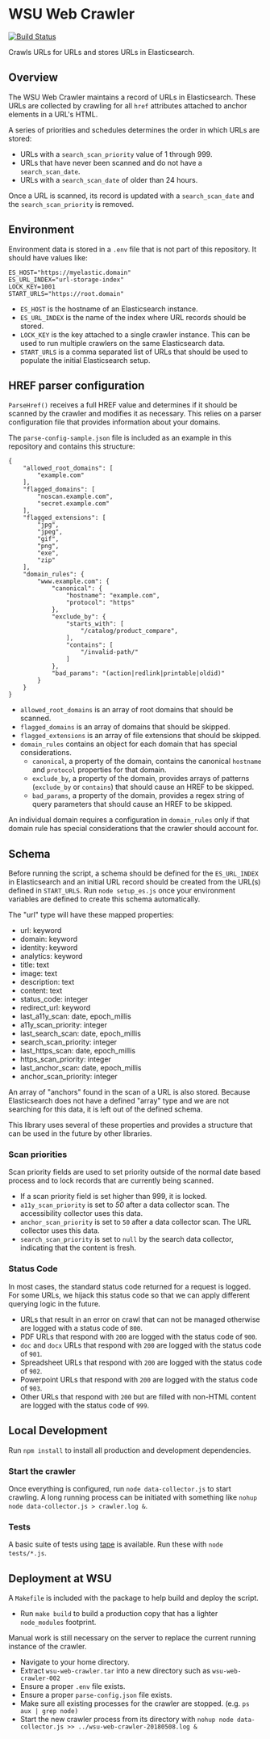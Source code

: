 # WSU Web Crawler

[![Build Status](https://travis-ci.org/washingtonstateuniversity/WSU-Web-Crawler.svg?branch=master)](https://travis-ci.org/washingtonstateuniversity/WSU-Web-Crawler)

Crawls URLs for URLs and stores URLs in Elasticsearch.

## Overview

The WSU Web Crawler maintains a record of URLs in Elasticsearch. These URLs are collected by crawling for all `href` attributes attached to anchor elements in a URL's HTML.

A series of priorities and schedules determines the order in which URLs are stored:

* URLs with a `search_scan_priority` value of 1 through 999.
* URLs that have never been scanned and do not have a `search_scan_date`.
* URLs with a `search_scan_date` of older than 24 hours.

Once a URL is scanned, its record is updated with a `search_scan_date` and the `search_scan_priority` is removed.

## Environment

Environment data is stored in a `.env` file that is not part of this repository. It should have values like:

```
ES_HOST="https://myelastic.domain"
ES_URL_INDEX="url-storage-index"
LOCK_KEY=1001
START_URLS="https://root.domain"
```

* `ES_HOST` is the hostname of an Elasticsearch instance.
* `ES_URL_INDEX` is the name of the index where URL records should be stored.
* `LOCK_KEY` is the key attached to a single crawler instance. This can be used to run multiple crawlers on the same Elasticsearch data.
* `START_URLS` is a comma separated list of URLs that should be used to populate the initial Elasticsearch setup.

## HREF parser configuration

`ParseHref()` receives a full HREF value and determines if it should be scanned by the crawler and modifies it as necessary. This relies on a parser configuration file that provides information about your domains.

The `parse-config-sample.json` file is included as an example in this repository and contains this structure:

```
{
	"allowed_root_domains": [
		"example.com"
	],
	"flagged_domains": [
		"noscan.example.com",
		"secret.example.com"
	],
	"flagged_extensions": [
		"jpg",
		"jpeg",
		"gif",
		"png",
		"exe",
		"zip"
	],
	"domain_rules": {
		"www.example.com": {
			"canonical": {
				"hostname": "example.com",
				"protocol": "https"
			},
			"exclude_by": {
				"starts_with": [
					"/catalog/product_compare",
				],
				"contains": [
					"/invalid-path/"
				]
			},
			"bad_params": "(action|redlink|printable|oldid)"
		}
	}
}
```

* `allowed_root_domains` is an array of root domains that should be scanned.
* `flagged_domains` is an array of domains that should be skipped.
* `flagged_extensions` is an array of file extensions that should be skipped.
* `domain_rules` contains an object for each domain that has special considerations.
    * `canonical`, a property of the domain, contains the canonical `hostname` and `protocol` properties for that domain.
	* `exclude_by`, a property of the domain, provides arrays of patterns (`exclude_by` or `contains`) that should cause an HREF to be skipped.
	* `bad_params`, a property of the domain, provides a regex string of query parameters that should cause an HREF to be skipped.

An individual domain requires a configuration in `domain_rules` only if that domain rule has special considerations that the crawler should account for.

## Schema

Before running the script, a schema should be defined for the `ES_URL_INDEX` in Elasticsearch and an initial URL record should be created from the URL(s) defined in `START_URLS`. Run `node setup_es.js` once your environment variables are defined to create this schema automatically.

The "url" type will have these mapped properties:

* url: keyword
* domain: keyword
* identity: keyword
* analytics: keyword
* title: text
* image: text
* description: text
* content: text
* status_code: integer
* redirect_url: keyword
* last_a11y_scan: date, epoch_millis
* a11y_scan_priority: integer
* last_search_scan: date, epoch_millis
* search_scan_priority: integer
* last_https_scan: date, epoch_millis
* https_scan_priority: integer
* last_anchor_scan: date, epoch_millis
* anchor_scan_priority: integer

An array of "anchors" found in the scan of a URL is also stored. Because Elasticsearch does not have a defined "array" type and we are not searching for this data, it is left out of the defined schema.

This library uses several of these properties and provides a structure that can be used in the future by other libraries.

### Scan priorities

Scan priority fields are used to set priority outside of the normal date based process and to lock records that are currently being scanned.

* If a scan priority field is set higher than 999, it is locked.
* `a11y_scan_priority` is set to *50* after a data collector scan. The accessibility collector uses this data.
* `anchor_scan_priority` is set to `50` after a data collector scan. The URL collector uses this data.
* `search_scan_priority` is set to `null` by the search data collector, indicating that the content is fresh.

### Status Code

In most cases, the standard status code returned for a request is logged. For some URLs, we hijack this status code so that we can apply different querying logic in the future.

* URLs that result in an error on crawl that can not be managed otherwise are logged with a status code of `800`.
* PDF URLs that respond with `200` are logged with the status code of `900`.
* `doc` and `docx` URLs that respond with `200` are logged with the status code of `901`.
* Spreadsheet URLs that respond with `200` are logged with the status code of `902`.
* Powerpoint URLs that respond with `200` are logged with the status code of `903`.
* Other URLs that respond with `200` but are filled with non-HTML content are logged with the status code of `999`.

## Local Development

Run `npm install` to install all production and development dependencies.

### Start the crawler

Once everything is configured, run `node data-collector.js` to start crawling. A long running process can be initiated with something like `nohup node data-collector.js > crawler.log &`.

### Tests

A basic suite of tests using [tape](https://github.com/substack/tape) is available. Run these with `node tests/*.js`.

## Deployment at WSU

A `Makefile` is included with the package to help build and deploy the script.

* Run `make build` to build a production copy that has a lighter `node_modules` footprint.

Manual work is still necessary on the server to replace the current running instance of the crawler.

* Navigate to your home directory.
* Extract `wsu-web-crawler.tar` into a new directory such as `wsu-web-crawler-002`
* Ensure a proper `.env` file exists.
* Ensure a proper `parse-config.json` file exists.
* Make sure all existing processes for the crawler are stopped. (e.g. `ps aux | grep node)`
* Start the new crawler process from its directory with `nohup node data-collector.js >> ../wsu-web-crawler-20180508.log &`

